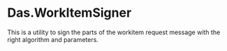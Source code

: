 # Das.WorkItemSigner
This is a utility to sign the parts of the workitem request message with the right algorithm and parameters.
